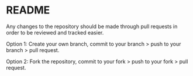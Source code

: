 # README

Any changes to the repository should be made through pull requests in order to be reviewed and tracked easier.

Option 1: Create your own branch, commit to your branch > push to your branch > pull request.

Option 2: Fork the repository, commit to your fork > push to your fork > pull request.